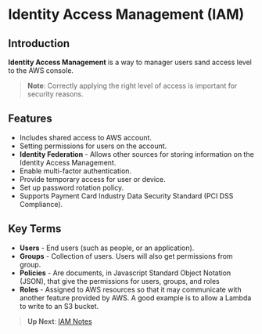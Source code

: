 # Identity Access Management (IAM)

## Introduction
**Identity Access Management** is a way to manager users sand access level to the AWS console.

> **Note**: Correctly applying the right level of access is important for security reasons.

## Features
    
* Includes shared access to AWS account.
* Setting permissions for users on the account.
* **Identity Federation** - Allows other sources for storing information on the Identity Access Management.
* Enable multi-factor authentication.
* Provide temporary access for user or device.
* Set up password rotation policy.
* Supports Payment Card Industry Data Security Standard (PCI DSS Compliance).

## Key Terms

* **Users** - End users (such as people, or an application).
* **Groups** - Collection of users. Users will also get permissions from group.
* **Policies** - Are documents, in Javascript Standard Object Notation (JSON), that give the permissions for users, groups, and roles
* **Roles** - Assigned to AWS resources so that it may communicate with another feature provided by AWS. A good example is to allow a Lambda to write to an S3 bucket.


> **Up Next**: [IAM Notes](./notes.md)
